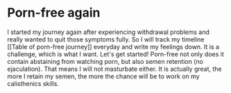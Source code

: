 # Porn-free again
I started my journey again after experiencing withdrawal problems and really wanted to quit those symptoms fully. So I will track my timeline [[Table of porn-free journey]] everyday and write my feelings down. It is a challenge, which is what I want. Let's get started! Porn-free not only does it contain abstaining from watching porn, but also semen retention (no ejaculation). That means I will not masturbate either. It is actually great, the more I retain my semen, the more the chance will be to work on my calisthenics skills.